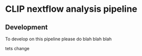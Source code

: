 # CLIP nextflow analysis pipeline

## Development

To develop on this pipeline please do blah blah blah

tets change
